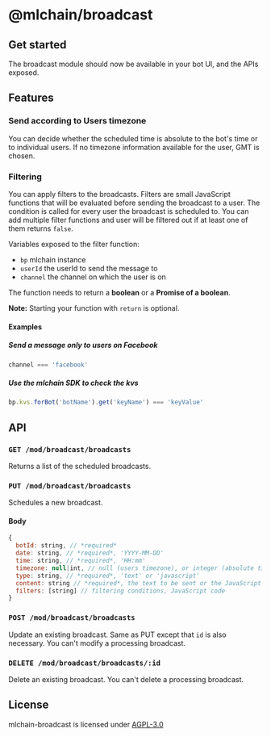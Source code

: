 # @mlchain/broadcast

## Get started

The broadcast module should now be available in your bot UI, and the APIs exposed.

## Features

### Send according to Users timezone

You can decide whether the scheduled time is absolute to the bot's time or to individual users. If no timezone information available for the user, GMT is chosen.

### Filtering

You can apply filters to the broadcasts. Filters are small JavaScript functions that will be evaluated before sending the broadcast to a user. The condition is called for every user the broadcast is scheduled to. You can add multiple filter functions and user will be filtered out if at least one of them returns `false`.

Variables exposed to the filter function:

- `bp` mlchain instance
- `userId` the userId to send the message to
- `channel` the channel on which the user is on

The function needs to return a **boolean** or a **Promise of a boolean**.

**Note:** Starting your function with `return` is optional.

#### Examples

##### Send a message only to users on Facebook

```js
channel === 'facebook'
```

##### Use the mlchain SDK to check the kvs

```js
bp.kvs.forBot('botName').get('keyName') === 'keyValue'
```

## API

### `GET /mod/broadcast/broadcasts`

Returns a list of the scheduled broadcasts.

### `PUT /mod/broadcast/broadcasts`

Schedules a new broadcast.

#### Body

```js
{
  botId: string, // *required*
  date: string, // *required*, 'YYYY-MM-DD'
  time: string, // *required*, 'HH:mm'
  timezone: null|int, // null (users timezone), or integer (absolute timezone)
  type: string, // *required*, 'text' or 'javascript'
  content: string // *required*, the text to be sent or the JavaScript code to execute,
  filters: [string] // filtering conditions, JavaScript code
}
```

### `POST /mod/broadcast/broadcasts`

Update an existing broadcast. Same as PUT except that `id` is also necessary. You can't modify a processing broadcast.

### `DELETE /mod/broadcast/broadcasts/:id`

Delete an existing broadcast. You can't delete a processing broadcast.

## License

mlchain-broadcast is licensed under [AGPL-3.0](/LICENSE)
